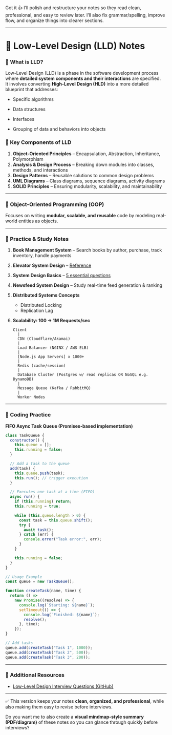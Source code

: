 Got it 👍 I’ll polish and restructure your notes so they read clean, professional, and easy to review later. I’ll also fix grammar/spelling, improve flow, and organize things into clearer sections.

---

# 📘 Low-Level Design (LLD) Notes

### 🔹 What is LLD?

Low-Level Design (LLD) is a phase in the software development process where **detailed system components and their interactions** are specified.  
It involves converting **High-Level Design (HLD)** into a more detailed blueprint that addresses:

- Specific algorithms
    
- Data structures
    
- Interfaces
    
- Grouping of data and behaviors into objects
    

### 🔹 Key Components of LLD

1. **Object-Oriented Principles** – Encapsulation, Abstraction, Inheritance, Polymorphism
2. **Analysis & Design Process** – Breaking down modules into classes, methods, and interactions
3. **Design Patterns** – Reusable solutions to common design problems
4. **UML Diagrams** – Class diagrams, sequence diagrams, activity diagrams
5. **SOLID Principles** – Ensuring modularity, scalability, and maintainability


---

### 🔹 Object-Oriented Programming (OOP)

Focuses on writing **modular, scalable, and reusable** code by modeling real-world entities as objects.

---

### 🔹 Practice & Study Notes

1. **Book Management System** – Search books by author, purchase, track inventory, handle payments
2. **Elevator System Design** – [Reference](https://freedium.cfd/https://medium.com/geekculture/system-design-elevator-system-design-interview-question-6e8d03ce1b44)
3. **System Design Basics** – [5 essential questions](https://medium.com/@choudharys710/5-essential-system-design-questions-every-developer-should-know-ii-eb15fea83d53)
4. **Newsfeed System Design** – Study real-time feed generation & ranking
5. **Distributed Systems Concepts**
    - Distributed Locking
    - Replication Lag
6. **Scalability: 100 → 1M Requests/sec**
    
    ```
    Client
      |
      CDN (Cloudflare/Akamai)
      |
      Load Balancer (NGINX / AWS ELB)
      |
      [Node.js App Servers] x 1000+
      |
      Redis (cache/session)
      |
      Database Cluster (Postgres w/ read replicas OR NoSQL e.g. DynamoDB)
      |
      Message Queue (Kafka / RabbitMQ)
      |
      Worker Nodes
    ```
    

---

### 🔹 Coding Practice

**FIFO Async Task Queue (Promises-based implementation)**

```js
class TaskQueue {
  constructor() {
    this.queue = [];
    this.running = false;
  }

  // Add a task to the queue
  add(task) {
    this.queue.push(task);
    this.run(); // trigger execution
  }

  // Executes one task at a time (FIFO)
  async run() {
    if (this.running) return;
    this.running = true;

    while (this.queue.length > 0) {
      const task = this.queue.shift();
      try {
        await task();
      } catch (err) {
        console.error("Task error:", err);
      }
    }

    this.running = false;
  }
}

// Usage Example
const queue = new TaskQueue();

function createTask(name, time) {
  return () =>
    new Promise((resolve) => {
      console.log(`Starting: ${name}`);
      setTimeout(() => {
        console.log(`Finished: ${name}`);
        resolve();
      }, time);
    });
}

// Add tasks
queue.add(createTask("Task 1", 1000));
queue.add(createTask("Task 2", 500));
queue.add(createTask("Task 3", 200));
```

---

### 🔹 Additional Resources

- [Low-Level Design Interview Questions (GitHub)](https://github.com/prasadgujar/low-level-design-primer/blob/master/questions.md)
    

---

✅ This version keeps your notes **clean, organized, and professional**, while also making them easy to revise before interviews.

Do you want me to also create a **visual mindmap-style summary (PDF/diagram)** of these notes so you can glance through quickly before interviews?